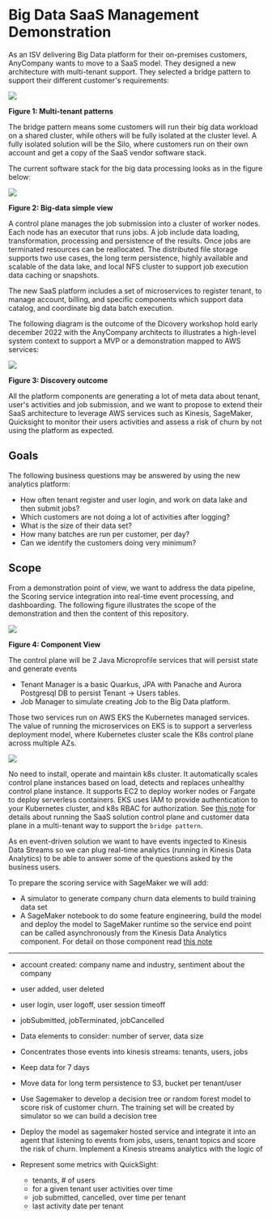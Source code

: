 # Big Data SaaS Management Demonstration

As an ISV delivering Big Data platform for their on-premises customers, AnyCompany wants to move to a SaaS model. They designed a new architecture with multi-tenant support. They selected a bridge pattern to support their different customer's requirements:

![](./diagrams/saas-tenant-patterns.drawio.png)

**Figure 1: Multi-tenant patterns**

The bridge pattern means some customers will run their big data workload on a shared cluster, while others will be fully isolated at the cluster level. A fully isolated solution will be the Silo, where customers run on their own account and get a copy of the SaaS vendor software stack. 

The current software stack for the big data processing looks as in the figure below:

![](./diagrams/big-data-isv-starting.drawio.png)

**Figure 2: Big-data simple view**

A control plane manages the job submission into a cluster of worker nodes. Each node has an executor that runs jobs. A job include data loading, transformation, processing and persistence of the results. Once jobs are terminated resources can be reallocated. The distributed file storage supports two use cases, the long term persistence, highly available and scalable of the data lake, and local NFS cluster to support job execution data caching or snapshots.

The new SaaS platform includes a set of microservices to register tenant, to manage account, billing, and specific components which support data catalog, and coordinate big data batch execution. 

The following diagram is the outcome of the Dicovery workshop hold early december 2022 with the AnyCompany architects to illustrates a high-level system context to support a MVP or a demonstration mapped to AWS services:

![](./diagrams/scope-discovery.drawio.svg)

**Figure 3: Discovery outcome**

All the platform components are generating a lot of meta data about tenant, user's activities and job submission, and we want to propose to extend their SaaS architecture to leverage AWS services such as Kinesis, SageMaker, Quicksight to monitor their users activities and assess a risk of churn by not using the platform as expected. 

## Goals

The following business questions may be answered by using the new analytics platform:

* How often tenant register and user login, and work on data lake and then submit jobs?
* Which customers are not doing a lot of activities after logging?
* What is the size of their data set?
* How many batches are run per customer, per day?
* Can we identify the customers doing very minimum?

## Scope

From a demonstration point of view, we want to address the data pipeline, the Scoring service integration into real-time event processing, and dashboarding. The following figure illustrates the scope of the demonstration and then the content of this repository.

![](./diagrams/solution-comp-view.drawio.png)

**Figure 4: Component View**

The control plane will be 2 Java Microprofile services that will persist state and generate events

* Tenant Manager is a basic Quarkus, JPA with Panache and Aurora Postgresql DB to persist Tenant -> Users tables.
* Job Manager to simulate creating Job to the Big Data platform.

Those two services run on AWS EKS the Kubernetes managed services. The value of running the microservices on EKS is to support a serverless deployment model, where Kubernetes cluster scale the K8s control plane across multiple AZs.

![](./diagrams/eks-ec2.drawio.svg)

No need to install, operate and maintain k8s cluster. It automatically scales control plane instances based on load, detects and replaces unhealthy control plane instance. It supports EC2 to deploy worker nodes or Fargate to deploy serverless containers. EKS uses IAM to provide authentication to your Kubernetes cluster, and k8s RBAC for authorization. See [this note]() for details about running the SaaS solution control plane and customer data plane in a multi-tenant way to support the `bridge pattern`.

As en event-driven solution we want to have events ingected to Kinesis Data Streams so we can plug real-time analytics (running in Kinesis Data Analytics) to be able to answer some of the questions asked by the business users.

To prepare the scoring service with SageMaker we will add:

* A simulator to generate company churn data elements to build training data set
* A SageMaker notebook to do some feature engineering, build the model and deploy the model to SageMaker runtime so the service end point can be called asynchronously from the Kinesis Data Analytics component. For detail on those component read [this note](./model.md)


---

* account created: company name and industry, sentiment about the company
* user added, user deleted
* user login, user logoff, user session timeoff
* jobSubmitted, jobTerminated, jobCancelled


* Data elements to consider: number of server, data size
* Concentrates those events into kinesis streams: tenants, users, jobs
* Keep data for 7 days
* Move data for long term persistence to S3, bucket per tenant/user
* Use Sagemaker to develop a decision tree or random forest model to score risk of customer churn. The training set will be created by simulator so we can build a decision tree
* Deploy the model as sagemaker hosted service and integrate it into an agent that listening to events from jobs, users, tenant topics and score the risk of churn. Implement a Kinesis streams analytics with the logic of 
* Represent some metrics with QuickSight:
    * tenants, # of users
    * for a given tenant user activities over time
    * job submitted, cancelled, over time per tenant
    * last activity date per tenant
